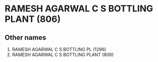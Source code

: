 # RAMESH AGARWAL C S BOTTLING PLANT (806)

## Other names
1. RAMESH AGARWAL C S BOTTLING PL (1296)
1. RAMESH AGARWAL C S BOTTLING PLANT (806)



